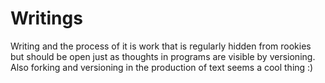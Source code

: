 # Writings
Writing and the process of it is work that is regularly hidden from rookies but should be open just as thoughts in programs are visible by versioning. Also forking and versioning in the production of text seems a cool thing :)
